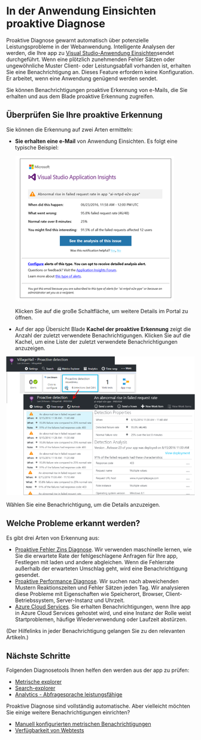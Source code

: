 <properties 
    pageTitle="Proaktive Diagnose in Anwendung Einsichten | Microsoft Azure" 
    description="Anwendung Einsichten führt automatische Tiefe Analyse für Ihre app werden und gewarnt potenzieller Probleme." 
    services="application-insights" 
    documentationCenter="windows"
    authors="rakefetj" 
    manager="douge"/>

<tags 
    ms.service="application-insights" 
    ms.workload="tbd" 
    ms.tgt_pltfrm="ibiza" 
    ms.devlang="na" 
    ms.topic="article" 
    ms.date="08/15/2016" 
    ms.author="awills"/>

#  <a name="proactive-diagnostics-in-application-insights"></a>In der Anwendung Einsichten proaktive Diagnose

 Proaktive Diagnose gewarnt automatisch über potenzielle Leistungsprobleme in der Webanwendung. Intelligente Analysen der werden, die Ihre app zu [Visual Studio-Anwendung Einsichten](app-insights-overview.md)sendet durchgeführt. Wenn eine plötzlich zunehmenden Fehler Sätzen oder ungewöhnliche Muster Client- oder Leistungsabfall vorhanden ist, erhalten Sie eine Benachrichtigung an. Dieses Feature erfordern keine Konfiguration. Er arbeitet, wenn eine Anwendung genügend werden sendet.

Sie können Benachrichtigungen proaktive Erkennung von e-Mails, die Sie erhalten und aus dem Blade proaktive Erkennung zugreifen.



## <a name="review-your-proactive-detections"></a>Überprüfen Sie Ihre proaktive Erkennung

Sie können die Erkennung auf zwei Arten ermitteln:

* **Sie erhalten eine e-Mail** von Anwendung Einsichten. Es folgt eine typische Beispiel:

    ![E-Mail-Benachrichtigung](./media/app-insights-proactive-diagnostics/03.png)

    Klicken Sie auf die große Schaltfläche, um weitere Details im Portal zu öffnen.

* Auf der app Übersicht Blade **Kachel der proaktive Erkennung** zeigt die Anzahl der zuletzt verwendete Benachrichtigungen. Klicken Sie auf die Kachel, um eine Liste der zuletzt verwendete Benachrichtigungen anzuzeigen.

![Zuletzt verwendete Erkennung anzeigen](./media/app-insights-proactive-diagnostics/04.png)

Wählen Sie eine Benachrichtigung, um die Details anzuzeigen.


## <a name="what-problems-are-detected"></a>Welche Probleme erkannt werden?

Es gibt drei Arten von Erkennung aus:

* [Proaktive Fehler Zins Diagnose](app-insights-proactive-failure-diagnostics.md). Wir verwenden maschinelle lernen, wie Sie die erwartete Rate der fehlgeschlagene Anfragen für Ihre app, Festlegen mit laden und andere abgleichen. Wenn die Fehlerrate außerhalb der erwarteten Umschlag geht, wird eine Benachrichtigung gesendet.
* [Proaktive Performance Diagnose](app-insights-proactive-performance-diagnostics.md). Wir suchen nach abweichenden Mustern Reaktionszeiten und Fehler Sätzen jeden Tag. Wir analysieren diese Probleme mit Eigenschaften wie Speicherort, Browser, Client-Betriebssystem, Server-Instanz und Uhrzeit.
* [Azure Cloud Services](https://azure.microsoft.com/blog/proactive-notifications-on-cloud-service-issues-with-azure-diagnostics-and-application-insights/). Sie erhalten Benachrichtigungen, wenn Ihre app in Azure Cloud Services gehostet wird, und eine Instanz der Rolle weist Startproblemen, häufige Wiederverwendung oder Laufzeit abstürzen.

(Der Hilfelinks in jeder Benachrichtigung gelangen Sie zu den relevanten Artikeln.)


## <a name="next-steps"></a>Nächste Schritte

Folgenden Diagnosetools Ihnen helfen den werden aus der app zu prüfen:

* [Metrische explorer](app-insights-metrics-explorer.md)
* [Search-explorer](app-insights-diagnostic-search.md)
* [Analytics - Abfragesprache leistungsfähige](app-insights-analytics-tour.md)

Proaktive Diagnose sind vollständig automatische. Aber vielleicht möchten Sie einige weitere Benachrichtigungen einrichten?

* [Manuell konfigurierten metrischen Benachrichtigungen](app-insights-alerts.md)
* [Verfügbarkeit von Webtests](app-insights-monitor-web-app-availability.md) 


